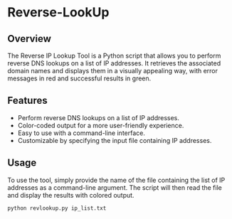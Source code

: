 # Reverse-LookUp
## Overview

The Reverse IP Lookup Tool is a Python script that allows you to perform reverse DNS lookups on a list of IP addresses. It retrieves the associated domain names and displays them in a visually appealing way, with error messages in red and successful results in green.

## Features

- Perform reverse DNS lookups on a list of IP addresses.
- Color-coded output for a more user-friendly experience.
- Easy to use with a command-line interface.
- Customizable by specifying the input file containing IP addresses.

## Usage

To use the tool, simply provide the name of the file containing the list of IP addresses as a command-line argument. The script will then read the file and display the results with colored output.

```shell
python revlookup.py ip_list.txt
